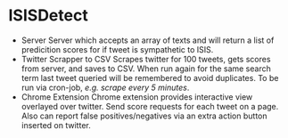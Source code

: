 # ISISDetect

* Server
Server which accepts an array of texts and will return a list of predicition scores for if tweet is sympathetic to ISIS.
* Twitter Scrapper to CSV
Scrapes twitter for 100 tweets, gets scores from server, and saves to CSV. 
When run again for the same search term last tweet queried will be remembered to avoid duplicates.
To be run via cron-job, _e.g. scrape every 5 minutes_.
* Chrome Extension
Chrome extension provides interactive view overlayed over twitter. Send score requests for each tweet on a page. 
Also can report false positives/negatives via an extra action button inserted on twitter.
